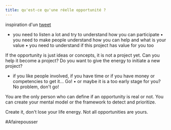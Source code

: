 ```yaml
---
title: qu'est-ce qu'une réelle opportunité ?
---
```


inspiration d'un [tweet](https://twitter.com/SlaapMe/status/1405634038795182080)

-   you need to listen a lot and try to understand how you can participate • you need to make people understand how you can help and what is your value • you need to understand if this project has value for you too

If the opportunity is just ideas or concepts, it is not a project yet. Can you help it become a project? Do you want to give the energy to initiate a new project?

-   if you like people involved, if you have time or if you have money or competencies to get it... Go! • or maybe it is a too early stage for you? No problem, don't go!

You are the only person who can define if an opportunity is real or not. You can create your mental model or the framework to detect and prioritize.

Create it, don't lose your life energy. Not all opportunities are yours.

#Afairepousser 